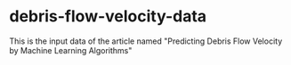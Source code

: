# debris-flow-velocity-data
This is the input data of the article named "Predicting Debris Flow Velocity by Machine Learning Algorithms"
